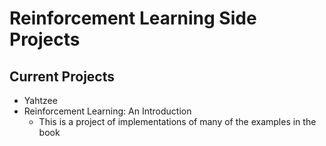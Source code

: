 # Reinforcement Learning Side Projects

## Current Projects
- Yahtzee
- Reinforcement Learning: An Introduction
  - This is a project of implementations of many of the examples in the book
